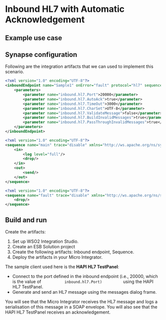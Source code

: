 # Inbound HL7 with Automatic Acknowledgement

## Example use case


## Synapse configuration

Following are the integration artifacts that we can used to implement this scenario.

```xml tab='Inbound Endpoint'
<?xml version="1.0" encoding="UTF-8"?>
<inboundEndpoint name="Sample1" onError="fault" protocol="hl7" sequence="main" suspend="false" xmlns="http://ws.apache.org/ns/synapse">
    <parameters>
        <parameter name="inbound.hl7.Port">20000</parameter>
        <parameter name="inbound.hl7.AutoAck">true</parameter>
        <parameter name="inbound.hl7.TimeOut">3000</parameter>
        <parameter name="inbound.hl7.CharSet">UTF-8</parameter>
        <parameter name="inbound.hl7.ValidateMessage">false</parameter>
        <parameter name="inbound.hl7.BuildInvalidMessages">true</parameter>
        <parameter name="inbound.hl7.PassThroughInvalidMessages">true</parameter>
    </parameters>
</inboundEndpoint>
```

```xml tab='Main Sequence'
<?xml version="1.0" encoding="UTF-8"?>
<sequence name="main" trace="disable" xmlns="http://ws.apache.org/ns/synapse">
    <in>
        <log level="full"/>
        <drop/>
    </in>
    <out>
        <send/>
    </out>
</sequence>
```

```xml tab='Fault Sequence'
<?xml version="1.0" encoding="UTF-8"?>
<sequence name="fault" trace="disable" xmlns="http://ws.apache.org/ns/synapse">
    <drop/>
</sequence>
```

## Build and run

Create the artifacts:

1. Set up WSO2 Integration Studio.
2. Create an ESB Solution project
3. Create the following artifacts: Inbound endpoint, Sequence.
4. Deploy the artifacts in your Micro Integrator.

The sample client used here is the **HAPI HL7 TestPanel**:

-   Connect to the port defined in the inbound endpoint (i.e., 20000,
    which is the value of `           inbound.hl7.Port)          ` using
    the HAPI HL7 TestPanel.
-   Generate and send an HL7 message using the messages dialog frame.

You will see that the Micro Integrator receives the HL7 message and logs a
serialisation of this message in a SOAP envelope. You will also see that
the HAPI HL7 TestPanel receives an acknowledgement.
